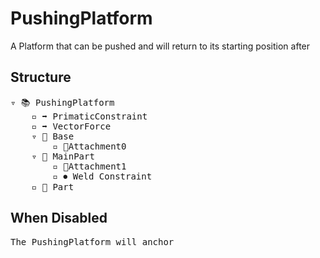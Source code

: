 # PushingPlatform

A Platform that can be pushed and will return to its starting position after

## Structure
<pre>
▿ 📚 PushingPlatform
    ▫️ ➡️ PrimaticConstraint
    ▫️ ➡️ VectorForce
    ▿ 🔲 Base 
        ▫️ 🔹Attachment0
    ▿ 🔲 MainPart 
        ▫️ 🔹Attachment1
        ▫️ ⏺ Weld Constraint
    ▫️ 🔲 Part 
</pre>

## When Disabled
<pre>
The PushingPlatform will anchor
</pre>
